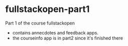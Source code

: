 # fullstackopen-part1
Part 1 of the course fullstackopen

- contains annecdotes and feedback apps.
- the courseinfo app is in part2 since it's finished there
